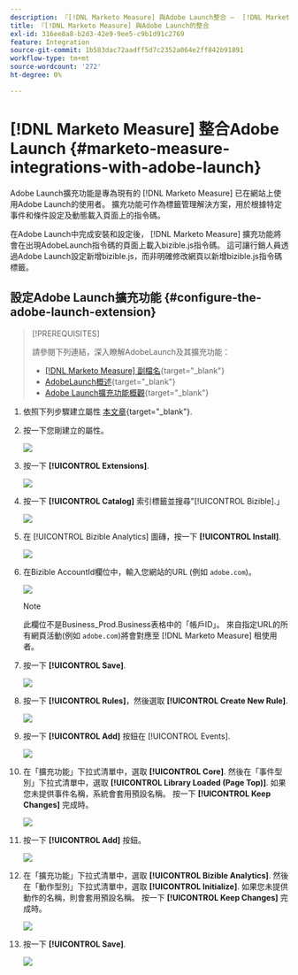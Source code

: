 ```yaml
---
description: 『[!DNL Marketo Measure] 與Adobe Launch整合 —  [!DNL Marketo Measure]  — 產品檔案'
title: 『[!DNL Marketo Measure] 與Adobe Launch的整合
exl-id: 316ee8a8-b2d3-42e9-9ee5-c9b1d91c2769
feature: Integration
source-git-commit: 1b583dac72aadff5d7c2352a064e2ff842b91891
workflow-type: tm+mt
source-wordcount: '272'
ht-degree: 0%

---
```


# [!DNL Marketo Measure] 整合Adobe Launch {#marketo-measure-integrations-with-adobe-launch}

Adobe Launch擴充功能是專為現有的 [!DNL Marketo Measure] 已在網站上使用Adobe Launch的使用者。 擴充功能可作為標籤管理解決方案，用於根據特定事件和條件設定及動態載入頁面上的指令碼。

在Adobe Launch中完成安裝和設定後， [!DNL Marketo Measure] 擴充功能將會在出現AdobeLaunch指令碼的頁面上載入bizible.js指令碼。 這可讓行銷人員透過Adobe Launch設定新增bizible.js，而非明確修改網頁以新增bizible.js指令碼標籤。

## 設定Adobe Launch擴充功能 {#configure-the-adobe-launch-extension}

>[!PREREQUISITES]
>
>請參閱下列連結，深入瞭解AdobeLaunch及其擴充功能：
>
>* [[!DNL Marketo Measure] 副檔名](https://experienceleague.adobe.com/docs/experience-platform/destinations/catalog/email/bizible.html?lang=en#catalog){target="_blank"}
>* [AdobeLaunch概述](https://experienceleague.adobe.com/docs/launch-learn/implementing-in-websites-with-launch/index.html?lang=en#prerequisites){target="_blank"}
>* [Adobe Launch擴充功能概觀](https://experienceleague.adobe.com/docs/launch/using/extension-dev/overview.html?lang=en#extension-configuration){target="_blank"}

1. 依照下列步驟建立屬性 [本文章](https://experienceleague.adobe.com/docs/platform-learn/implement-in-websites/configure-tags/create-a-property.html?lang=en#go-to-the-data-collection-interface){target="_blank"}.

1. 按一下您剛建立的屬性。

   ![](assets/marketo-measure-integrations-with-adobe-launch-1.png)

1. 按一下 **[!UICONTROL Extensions]**.

   ![](assets/marketo-measure-integrations-with-adobe-launch-2.png)

1. 按一下 **[!UICONTROL Catalog]** 索引標籤並搜尋&quot;[!UICONTROL Bizible].」

   ![](assets/marketo-measure-integrations-with-adobe-launch-3.png)

1. 在 [!UICONTROL Bizible Analytics] 圖磚，按一下 **[!UICONTROL Install]**.

   ![](assets/marketo-measure-integrations-with-adobe-launch-4.png)

1. 在Bizible AccountId欄位中，輸入您網站的URL (例如 `adobe.com`)。

   ![](assets/marketo-measure-integrations-with-adobe-launch-5.png)

   >[!NOTE]
   >
   >此欄位不是Business_Prod.Business表格中的「帳戶ID」。 來自指定URL的所有網頁活動(例如 `adobe.com`)將會對應至 [!DNL Marketo Measure] 租使用者。

1. 按一下 **[!UICONTROL Save]**.

   ![](assets/marketo-measure-integrations-with-adobe-launch-6.png)

1. 按一下 **[!UICONTROL Rules]**，然後選取 **[!UICONTROL Create New Rule]**.

   ![](assets/marketo-measure-integrations-with-adobe-launch-7.png)

1. 按一下 **[!UICONTROL Add]** 按鈕在 [!UICONTROL Events].

   ![](assets/marketo-measure-integrations-with-adobe-launch-8.png)

1. 在「擴充功能」下拉式清單中，選取 **[!UICONTROL Core]**. 然後在「事件型別」下拉式清單中，選取 **[!UICONTROL Library Loaded (Page Top)]**. 如果您未提供事件名稱，系統會套用預設名稱。 按一下 **[!UICONTROL Keep Changes]** 完成時。

   ![](assets/marketo-measure-integrations-with-adobe-launch-9.png)

1. 按一下 **[!UICONTROL Add]** 按鈕。

   ![](assets/marketo-measure-integrations-with-adobe-launch-10.png)

1. 在「擴充功能」下拉式清單中，選取 **[!UICONTROL Bizible Analytics]**. 然後在「動作型別」下拉式清單中，選取 **[!UICONTROL Initialize]**. 如果您未提供動作的名稱，則會套用預設名稱。 按一下 **[!UICONTROL Keep Changes]** 完成時。

   ![](assets/marketo-measure-integrations-with-adobe-launch-11.png)

1. 按一下 **[!UICONTROL Save]**.

   ![](assets/marketo-measure-integrations-with-adobe-launch-12.png)
